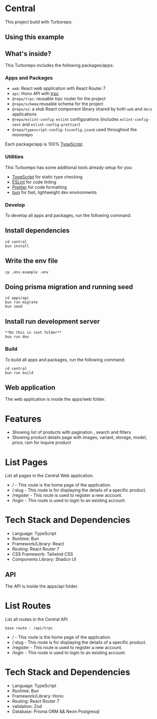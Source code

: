 # Central

This project build with Turborepo.

## Using this example

## What's inside?

This Turborepo includes the following packages/apps:

### Apps and Packages

- `web`: React web application with React Router 7
- `api`: Hono API with [trpc](https://trpc.io)
- `@repo/trpc`: reusable trpc router for the project
- `@repo/schema`:reusable schema for the project
- `@repo/ui`: a stub React component library shared by both `web` and `docs` applications
- `@repo/eslint-config`: `eslint` configurations (includes `eslint-config-next` and `eslint-config-prettier`)
- `@repo/typescript-config`: `tsconfig.json`s used throughout the monorepo

Each package/app is 100% [TypeScript](https://www.typescriptlang.org/).

### Utilities

This Turborepo has some additional tools already setup for you:

- [TypeScript](https://www.typescriptlang.org/) for static type checking
- [ESLint](https://eslint.org/) for code linting
- [Prettier](https://prettier.io) for code formatting
- [bun](https://bun.sh/) for fast, lightweight dev environments

### Develop

To develop all apps and packages, run the following command:

## Install dependencies

```
cd central
bun install
```

## Write the env file

```
cp .env.example .env
```

## Doing prisma migration and running seed

```
cd apps/api
bun run migrate
bun seed
```

## Install run development server

```
**Do this in root folder**
bun run dev
```

### Build

To build all apps and packages, run the following command:

```
cd central
bun run build
```

## Web application

The web application is inside the apps/web folder.

# Features

- Showing list of products with pagination , search and filters
- Showing product details page with images, variant, storage, model, price, ram for inquire product

# List Pages

List all pages in the Central Web application.

- / - This route is the home page of the application.
- /:slug - This route is for displaying the details of a specific product.
- /register - This route is used to register a new account.
- /login - This route is used to login to an existing account.

# Tech Stack and Dependencies

- Language: TypeScript
- Runtime: Bun
- Framework/Library: React
- Routing: React Router 7
- CSS Framework: Tailwind CSS
- Components Library: Shadcn UI

## API

The API is inside the apps/api folder.

# List Routes

List all routes in the Central API.

```
base route : /api/trpc
```

- / - This route is the home page of the application.
- /:slug - This route is for displaying the details of a specific product.
- /register - This route is used to register a new account.
- /login - This route is used to login to an existing account.

# Tech Stack and Dependencies

- Language: TypeScript
- Runtime: Bun
- Framework/Library: Hono
- Routing: React Router 7
- validation: Zod
- Database: Prisma ORM && Neon Postgresql
